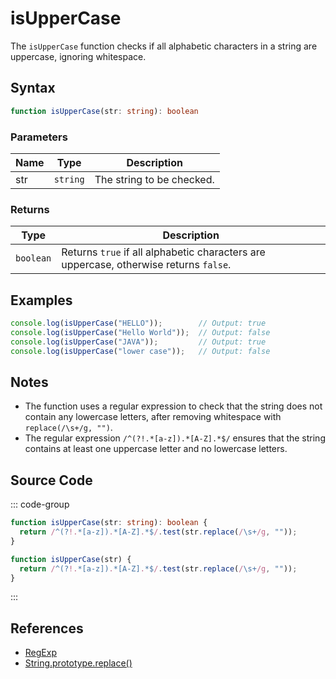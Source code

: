 # isUpperCase

The `isUpperCase` function checks if all alphabetic characters in a string are uppercase, ignoring whitespace.

## Syntax

```typescript
function isUpperCase(str: string): boolean
```

### Parameters

| Name  | Type     | Description                                      |
|-------|----------|--------------------------------------------------|
| str   | `string` | The string to be checked.                        |

### Returns

| Type    | Description                                      |
|---------|--------------------------------------------------|
| `boolean` | Returns `true` if all alphabetic characters are uppercase, otherwise returns `false`. |

## Examples

```typescript
console.log(isUpperCase("HELLO"));        // Output: true
console.log(isUpperCase("Hello World"));  // Output: false
console.log(isUpperCase("JAVA"));         // Output: true
console.log(isUpperCase("lower case"));   // Output: false
```

## Notes

- The function uses a regular expression to check that the string does not contain any lowercase letters, after removing whitespace with `replace(/\s+/g, "")`.
- The regular expression `/^(?!.*[a-z]).*[A-Z].*$/` ensures that the string contains at least one uppercase letter and no lowercase letters.

## Source Code

::: code-group
```typescript
function isUpperCase(str: string): boolean {
  return /^(?!.*[a-z]).*[A-Z].*$/.test(str.replace(/\s+/g, ""));
}
```

```javascript
function isUpperCase(str) {
  return /^(?!.*[a-z]).*[A-Z].*$/.test(str.replace(/\s+/g, ""));
}
```
::: 

## References

- [RegExp](https://developer.mozilla.org/en-US/docs/Web/JavaScript/Reference/Global_Objects/RegExp)
- [String.prototype.replace()](https://developer.mozilla.org/en-US/docs/Web/JavaScript/Reference/Global_Objects/String/replace)